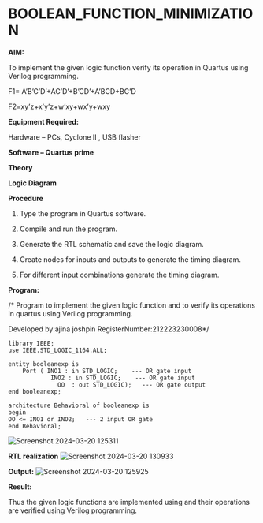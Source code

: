 # BOOLEAN_FUNCTION_MINIMIZATION

**AIM:**

To implement the given logic function verify its operation in Quartus using Verilog programming.

F1= A’B’C’D’+AC’D’+B’CD’+A’BCD+BC’D 

F2=xy’z+x’y’z+w’xy+wx’y+wxy

**Equipment Required:**

Hardware – PCs, Cyclone II , USB flasher

**Software – Quartus prime**

**Theory**

**Logic Diagram**

**Procedure**

1.	Type the program in Quartus software.

2.	Compile and run the program.

3.	Generate the RTL schematic and save the logic diagram.

4.	Create nodes for inputs and outputs to generate the timing diagram.

5.	For different input combinations generate the timing diagram.


**Program:**

/* Program to implement the given logic function and to verify its operations in quartus using Verilog programming. 

Developed by:ajina joshpin
RegisterNumber:212223230008*/

```
library IEEE;
use IEEE.STD_LOGIC_1164.ALL;

entity booleanexp is 
    Port ( INO1 : in STD_LOGIC;    --- OR gate input
	        INO2 : in STD_LOGIC;    --- OR gate input
			  OO  : out STD_LOGIC);   --- OR gate output
end booleanexp;

architecture Behavioral of booleanexp is 
begin
OO <= INO1 or INO2;   --- 2 input OR gate
end Behavioral;
```
![Screenshot 2024-03-20 125311](https://github.com/ajinajoshpin/BOOLEAN_FUNCTION_MINIMIZATION/assets/148514578/9aaa43c1-6dea-4ada-964a-6932a40dc881)

**RTL realization**
![Screenshot 2024-03-20 130933](https://github.com/ajinajoshpin/BOOLEAN_FUNCTION_MINIMIZATION/assets/148514578/70420e12-71c5-4c16-9e5b-68107063fdaa)

**Output:**
![Screenshot 2024-03-20 125925](https://github.com/ajinajoshpin/BOOLEAN_FUNCTION_MINIMIZATION/assets/148514578/98edadfb-3ce6-4e31-96ce-5e286703df41)


**Result:**

Thus the given logic functions are implemented using and their operations are verified using Verilog programming.

